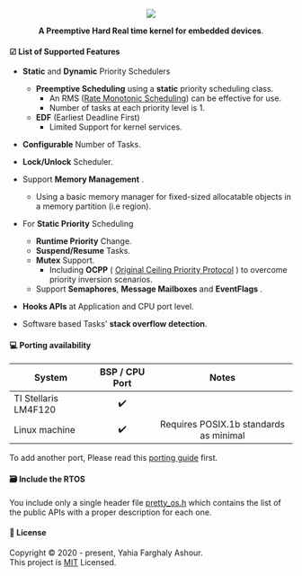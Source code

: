<p align="center">
  <img src="logo.png">
</p>
<p align="center">
  <b>A Preemptive Hard Real time kernel for embedded devices</b>.
</p>

#### ☑ List of Supported Features

- **Static** and **Dynamic** Priority Schedulers
    - **Preemptive Scheduling** using a **static** priority scheduling class.
        - An RMS ([Rate Monotonic Scheduling](https://en.wikipedia.org/wiki/Rate-monotonic_scheduling)) can be effective for use.
        - Number of tasks at each priority level is 1.
    - **EDF** (Earliest Deadline First) 
        - Limited Support for kernel services.

- **Configurable** Number of Tasks.

- **Lock/Unlock** Scheduler.

- Support **Memory Management** .
    - Using a basic memory manager for fixed-sized allocatable objects in a memory partition (i.e region).  
    
- For **Static Priority** Scheduling

    - **Runtime Priority** Change.
    - **Suspend/Resume** Tasks.
    - **Mutex** Support. 
        - Including **OCPP** ( [Original Ceiling Priority Protocol](https://en.wikipedia.org/wiki/Priority_ceiling_protocol) ) to overcome priority inversion scenarios.
    - Support **Semaphores**, **Message Mailboxes** and **EventFlags** .  

- **Hooks APIs** at Application and CPU port level.

- Software based Tasks' **stack overflow detection**.

#### 💻 Porting availability
| System      			| BSP / CPU Port 	| Notes                                 |
| ----------------------|:-----------------:|:-------------------------------------:|
| TI Stellaris LM4F120 	|✔️ 			    |                                       |
| Linux machine         | ✔️                |Requires POSIX.1b standards as minimal |

To add another port, Please read this [porting guide](port/porting_guide.md) first.

#### 🗃️ Include the RTOS
You include only a single header file [pretty_os.h](kernel/pretty_os.h) which contains the list
of the public APIs with a proper description for each one.

#### 📝 License
Copyright © 2020 - present, Yahia Farghaly Ashour.<br>
This project is [MIT](https://github.com/yahiafarghaly/PrettyOS/blob/master/LICENSE) Licensed.
